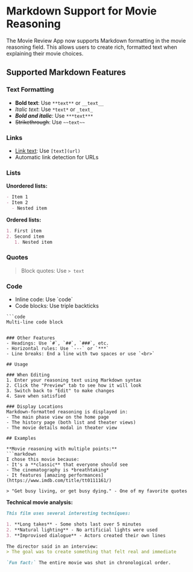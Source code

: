 # Markdown Support for Movie Reasoning

The Movie Review App now supports Markdown formatting in the movie reasoning field. This allows users to create rich, formatted text when explaining their movie choices.

## Supported Markdown Features

### Text Formatting
- **Bold text**: Use `**text**` or `__text__`
- *Italic text*: Use `*text*` or `_text_`
- ***Bold and italic***: Use `***text***`
- ~~Strikethrough~~: Use `~~text~~`

### Links
- [Link text](url): Use `[text](url)`
- Automatic link detection for URLs

### Lists
**Unordered lists:**
```markdown
- Item 1
- Item 2
  - Nested item
```

**Ordered lists:**
```markdown
1. First item
2. Second item
   1. Nested item
```

### Quotes
> Block quotes: Use `> text`

### Code
- Inline code: Use \`code\`
- Code blocks: Use triple backticks
```
```code
Multi-line code block
```
```

### Other Features
- Headings: Use `#`, `##`, `###`, etc.
- Horizontal rules: Use `---` or `***`
- Line breaks: End a line with two spaces or use `<br>`

## Usage

### When Editing
1. Enter your reasoning text using Markdown syntax
2. Click the "Preview" tab to see how it will look
3. Switch back to "Edit" to make changes
4. Save when satisfied

### Display Locations
Markdown-formatted reasoning is displayed in:
- The main phase view on the home page
- The history page (both list and theater views)
- The movie details modal in theater view

## Examples

**Movie reasoning with multiple points:**
```markdown
I chose this movie because:
- It's a **classic** that everyone should see
- The cinematography is *breathtaking*
- It features [amazing performances](https://www.imdb.com/title/tt0111161/)

> "Get busy living, or get busy dying." - One of my favorite quotes
```

**Technical movie analysis:**
```markdown
This film uses several interesting techniques:

1. **Long takes** - Some shots last over 5 minutes
2. **Natural lighting** - No artificial lights were used
3. **Improvised dialogue** - Actors created their own lines

The director said in an interview:
> The goal was to create something that felt real and immediate

`Fun fact:` The entire movie was shot in chronological order.
```